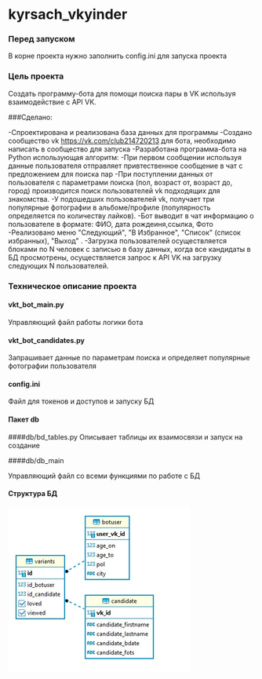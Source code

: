# kyrsach_vkyinder


### Перед запуском 
 В корне проекта нужно заполнить config.ini для запуска проекта


### Цель проекта
Создать программу-бота для помощи поиска пары в VK используя взаимодействие с API VK.

###Сделано:

-Спроектирована и реализована база данных для программы
-Создано сообщество vk https://vk.com/club214720213 для бота, необходимо написать в сообщество для запуска
-Разработана программа-бота на Python использующая алгоритм:
-При первом сообщении используя данные пользователя отправляет привтественное сообщение в чат с предложением для поиска пар
-При поступлении данных от пользователя с параметрами поиска (пол, возраст от, возраст до, город) производится поиск пользователей vk подходящих для знакомства.
-У подошедших пользователей vk, получает три популярные фотографии в альбоме/профиле (популярность определяется по количеству лайков).
-Бот выводит в чат информацию о пользователе в формате: ФИО, дата рождеиня,ссылка, Фото
-Реализовано меню "Следующий", "В Избранное", "Список" (список избранных), "Выход" .
-Загрузка пользователей осуществляется блоками по N человек с записью в базу данных, когда все кандидаты в БД просмотрены, осуществляется запрос к API VK на загрузку следующих N пользователей. 


### Техническое описание проекта

#### vkt_bot_main.py

Управляющий файл работы логики бота


#### vkt_bot_candidates.py

Запрашивает данные по параметрам поиска и определяет популярные фотографии пользователя


#### config.ini

Файл для токенов и доступов и запуску БД


#### Пакет db

####db/bd_tables.py
Описывает таблицы их взаимосвязи и запуск на создание

####db/db_main

Управляющий файл со всеми функциями по работе с БД

#### Структура БД

![Структура БД](https://github.com/saff84/kyrsach_vkyinder/blob/master/db/db_schema.jpg)